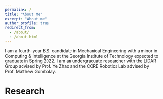 ```yaml
---
permalink: /
title: "About Me"
excerpt: "About me"
author_profile: true
redirect_from: 
  - /about/
  - /about.html
---
```

I am a fourth-year B.S. candidate in Mechanical Engineering with a minor in Computing & Intelligence at the Georgia Institute of Technology expected to graduate in Spring 2022. I am an undergraduate researcher with the LIDAR Group advised by Prof. Ye Zhao and the CORE Robotics Lab advised by Prof. Matthew Gombolay.


Research
======


